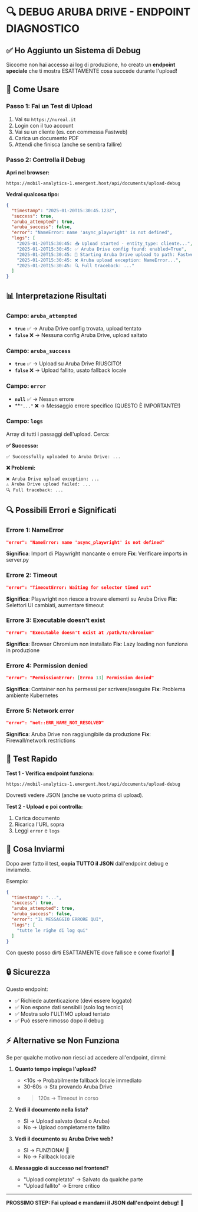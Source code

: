 # 🔍 DEBUG ARUBA DRIVE - ENDPOINT DIAGNOSTICO

## ✅ Ho Aggiunto un Sistema di Debug

Siccome non hai accesso ai log di produzione, ho creato un **endpoint speciale** che ti mostra ESATTAMENTE cosa succede durante l'upload!

## 🎯 Come Usare

### Passo 1: Fai un Test di Upload

1. Vai su `https://nureal.it`
2. Login con il tuo account
3. Vai su un cliente (es. con commessa Fastweb)
4. Carica un documento PDF
5. Attendi che finisca (anche se sembra fallire)

### Passo 2: Controlla il Debug

**Apri nel browser:**
```
https://mobil-analytics-1.emergent.host/api/documents/upload-debug
```

**Vedrai qualcosa tipo:**

```json
{
  "timestamp": "2025-01-20T15:30:45.123Z",
  "success": true,
  "aruba_attempted": true,
  "aruba_success": false,
  "error": "NameError: name 'async_playwright' is not defined",
  "logs": [
    "2025-01-20T15:30:45: 📥 Upload started - entity_type: cliente...",
    "2025-01-20T15:30:45: ✅ Aruba Drive config found: enabled=True",
    "2025-01-20T15:30:45: 🚀 Starting Aruba Drive upload to path: Fastweb/TLS",
    "2025-01-20T15:30:45: ❌ Aruba upload exception: NameError...",
    "2025-01-20T15:30:45: 🔍 Full traceback: ..."
  ]
}
```

## 📊 Interpretazione Risultati

### Campo: `aruba_attempted`

- **`true`** ✅ → Aruba Drive config trovata, upload tentato
- **`false`** ❌ → Nessuna config Aruba Drive, upload saltato

### Campo: `aruba_success`

- **`true`** ✅ → Upload su Aruba Drive RIUSCITO!
- **`false`** ❌ → Upload fallito, usato fallback locale

### Campo: `error`

- **`null`** ✅ → Nessun errore
- **`"..."` ❌ → Messaggio errore specifico (QUESTO È IMPORTANTE!)

### Campo: `logs`

Array di tutti i passaggi dell'upload. Cerca:

**✅ Successo:**
```
✅ Successfully uploaded to Aruba Drive: ...
```

**❌ Problemi:**
```
❌ Aruba Drive upload exception: ...
⚠️ Aruba Drive upload failed: ...
🔍 Full traceback: ...
```

## 🔍 Possibili Errori e Significati

### Errore 1: NameError
```json
"error": "NameError: name 'async_playwright' is not defined"
```
**Significa**: Import di Playwright mancante o errore
**Fix**: Verificare imports in server.py

### Errore 2: Timeout
```json
"error": "TimeoutError: Waiting for selector timed out"
```
**Significa**: Playwright non riesce a trovare elementi su Aruba Drive
**Fix**: Selettori UI cambiati, aumentare timeout

### Errore 3: Executable doesn't exist
```json
"error": "Executable doesn't exist at /path/to/chromium"
```
**Significa**: Browser Chromium non installato
**Fix**: Lazy loading non funziona in produzione

### Errore 4: Permission denied
```json
"error": "PermissionError: [Errno 13] Permission denied"
```
**Significa**: Container non ha permessi per scrivere/eseguire
**Fix**: Problema ambiente Kubernetes

### Errore 5: Network error
```json
"error": "net::ERR_NAME_NOT_RESOLVED"
```
**Significa**: Aruba Drive non raggiungibile da produzione
**Fix**: Firewall/network restrictions

## 🚀 Test Rapido

**Test 1 - Verifica endpoint funziona:**
```
https://mobil-analytics-1.emergent.host/api/documents/upload-debug
```

Dovresti vedere JSON (anche se vuoto prima di upload).

**Test 2 - Upload e poi controlla:**
1. Carica documento
2. Ricarica l'URL sopra
3. Leggi `error` e `logs`

## 📝 Cosa Inviarmi

Dopo aver fatto il test, **copia TUTTO il JSON** dall'endpoint debug e inviamelo.

Esempio:
```json
{
  "timestamp": "...",
  "success": true,
  "aruba_attempted": true,
  "aruba_success": false,
  "error": "IL MESSAGGIO ERRORE QUI",
  "logs": [
    "tutte le righe di log qui"
  ]
}
```

Con questo posso dirti ESATTAMENTE dove fallisce e come fixarlo! 🎯

## 🔒 Sicurezza

Questo endpoint:
- ✅ Richiede autenticazione (devi essere loggato)
- ✅ Non espone dati sensibili (solo log tecnici)
- ✅ Mostra solo l'ULTIMO upload tentato
- ✅ Può essere rimosso dopo il debug

## ⚡ Alternative se Non Funziona

Se per qualche motivo non riesci ad accedere all'endpoint, dimmi:

1. **Quanto tempo impiega l'upload?**
   - <10s → Probabilmente fallback locale immediato
   - 30-60s → Sta provando Aruba Drive
   - >120s → Timeout in corso

2. **Vedi il documento nella lista?**
   - Sì → Upload salvato (local o Aruba)
   - No → Upload completamente fallito

3. **Vedi il documento su Aruba Drive web?**
   - Sì → FUNZIONA! 🎉
   - No → Fallback locale

4. **Messaggio di successo nel frontend?**
   - "Upload completato" → Salvato da qualche parte
   - "Upload fallito" → Errore critico

---

**PROSSIMO STEP: Fai upload e mandami il JSON dall'endpoint debug!** 🚀

